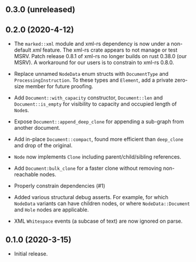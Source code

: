 ## 0.3.0 (unreleased)

## 0.2.0 (2020-4-12)
* The `marked::xml` module and xml-rs dependency is now under a non-default
  _xml_ feature. The xml-rs crate appears to not manage or test MSRV. Patch
  release 0.8.1 of xml-rs no longer builds on rust 0.38.0 (our MSRV). A
  workaround for our users is to constrain to xml-rs 0.8.0.

* Replace unnamed `NodeData` enum structs with `DocumentType` and
  `ProcessingInstruction`. To these types and `Element`, add a private
  zero-size member for future proofing.

* Add `Document::with_capacity` constructor, `Document::len` and
  `Document::is_empty` for visibility to capacity and occupied length of
  `Node`s.

* Expose `Document::append_deep_clone` for appending a sub-graph from another
  document.

* Add in-place `Document::compact`, found more efficient than `deep_clone` and
  drop of the original.

* `Node` now implements `Clone` including parent/child/sibling references.

* Add `Document:bulk_clone` for a faster clone without removing non-reachable
  nodes.

* Properly constrain dependencies (#1)

* Added various structural debug asserts. For example, for which `NodeData`
  variants can have children nodes, or where `NodeData::Document` and `Hole`
  nodes are applicable.

* XML `Whitespace` events (a subcase of text) are now ignored on parse.

## 0.1.0 (2020-3-15)
* Initial release.
